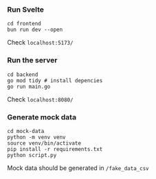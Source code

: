 ### Run Svelte

```
cd frontend
bun run dev --open
```

Check `localhost:5173/`

### Run the server

```
cd backend
go mod tidy # install depencies
go run main.go
```

Check `localhost:8080/`

### Generate mock data

```
cd mock-data
python -m venv venv
source venv/bin/activate
pip install -r requirements.txt
python script.py
```

Mock data should be generated in `/fake_data_csv`
